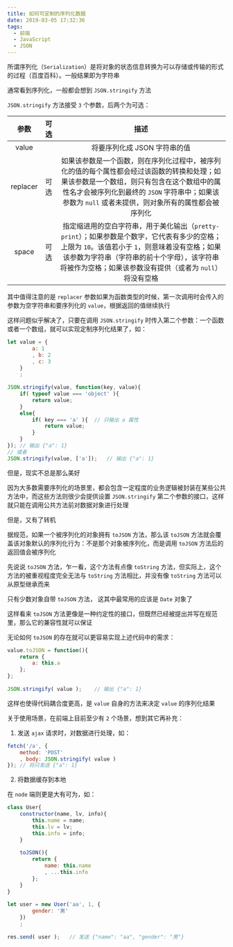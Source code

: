 ```yaml
---
title: 如何可定制的序列化数据
date: 2019-03-05 17:32:36
tags:
  - 前端
  - JavaScript
  - JSON
---
```


所谓序列化（`Serialization`）是将对象的状态信息转换为可以存储或传输的形式的过程（百度百科）。一般结果即为字符串

<!--more-->

通常看到序列化，一般都会想到 `JSON.stringify` 方法

`JSON.stringify` 方法接受 `3` 个参数，后两个为可选：

|  参数  |  可选  |  描述  |
|:------:|:------:|:------:|
|  value  |    |  将要序列化成 JSON 字符串的值  |
|  replacer  |  可选  |  如果该参数是一个函数，则在序列化过程中，被序列化的值的每个属性都会经过该函数的转换和处理；如果该参数是一个数组，则只有包含在这个数组中的属性名才会被序列化到最终的 `JSON` 字符串中；如果该参数为 `null` 或者未提供，则对象所有的属性都会被序列化  |
|  space  |  可选  |  指定缩进用的空白字符串，用于美化输出（`pretty-print`）；如果参数是个数字，它代表有多少的空格；上限为 `10`。该值若小于 `1`，则意味着没有空格；如果该参数为字符串（字符串的前十个字母），该字符串将被作为空格；如果该参数没有提供（或者为 `null`）将没有空格  |

其中值得注意的是 `replacer` 参数如果为函数类型的时候，第一次调用时会传入的参数为空字符串和要序列化的 `value`，根据返回的值继续执行

这样问题似乎解决了，只要在调用 `JSON.stringify` 时传入第二个参数：一个函数或者一个数组，就可以实现定制序列化结果了，如：

```javascript
let value = {
		a: 1
		, b: 2
		, c: 3
	}
	;
 
JSON.stringify(value, function(key, value){
	if( typeof value === 'object' ){
		return value;
	}
	else{
		if( key === 'a' ){	// 只输出 a 属性
			return value;
		}
	}
});	// 输出 {"a": 1}
// 或者
JSON.stringify(value, ['a']);	// 输出 {"a": 1}
```
但是，现实不总是那么美好

因为大多数需要序列化的场景里，都会包含一定程度的业务逻辑被封装在某些公共方法中，而这些方法则很少会提供设置 `JSON.stringify` 第二个参数的接口，这样就只能在调用公共方法前对数据对象进行处理

但是，又有了转机

据规范，如果一个被序列化的对象拥有 `toJSON` 方法，那么该 `toJSON` 方法就会覆盖该对象默认的序列化行为：不是那个对象被序列化，而是调用 `toJSON` 方法后的返回值会被序列化

先说说 `toJSON` 方法，乍一看，这个方法有点像 `toString` 方法，但实际上，这个方法的被重视程度完全无法与 `toString` 方法相比，并没有像 `toString` 方法可以从原型继承而来

只有少数对象自带 `toJSON` 方法， 这其中最常用的应该是 `Date` 对象了

这样看来 `toJSON` 方法更像是一种约定性的接口，但既然已经被提出并写在规范里，那么它的兼容性就可以保证

无论如何 `toJSON` 的存在就可以更容易实现上述代码中的需求：

```javascript
value.toJSON = function(){
	return {
		a: this.a
	};
};
 
JSON.stringify( value );	// 输出 {"a": 1}
```

这样也使得代码耦合度更高，是 `value` 自身的方法来决定 `value` 的序列化结果

关于使用场景，在前端上目前至少有 `2` 个场景，想到其它再补充：

1. 发送 `ajax` 请求时，对数据进行处理，如：
```javascript
fetch('/a', {
	method: 'POST'
	, body: JSON.stringify( value )
});	// 将只发送 {"a": 1}
```

2. 将数据缓存到本地

在 `node` 端则更是大有可为，如：

```javascript
class User{
	constructor(name, lv, info){
		this.name = name;
		this.lv = lv;
		this.info = info;
	}
 
	toJSON(){
		return {
			name: this.name
			, ...this.info
		};
	}
}
 
let user = new User('aa', 1, {
		gender: '男'
	})
	;
 
res.send( user );	// 发送 {"name": "aa", "gender": "男"}
```
